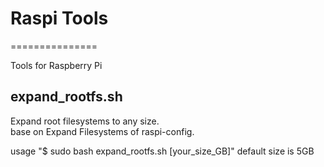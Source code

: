 # Raspi Tools
===============

Tools for Raspberry Pi

## expand_rootfs.sh
Expand root filesystems to any size. <br/>
base on Expand Filesystems of raspi-config.  <br/>

usage
"$ sudo bash expand_rootfs.sh [your_size_GB]"
default size is 5GB
